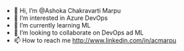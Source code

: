 - 👋 Hi, I’m @Ashoka Chakravarti Marpu
- 👀 I’m interested in Azure DevOps
- 🌱 I’m currently learning ML
- 💞️ I’m looking to collaborate on DevOps ad ML
- 📫 How to reach me http://www.linkedin.com/in/acmarpu

<!---
acmarpu/acmarpu is a ✨ special ✨ repository because its `README.md` (this file) appears on your GitHub profile.
You can click the Preview link to take a look at your changes.
--->
